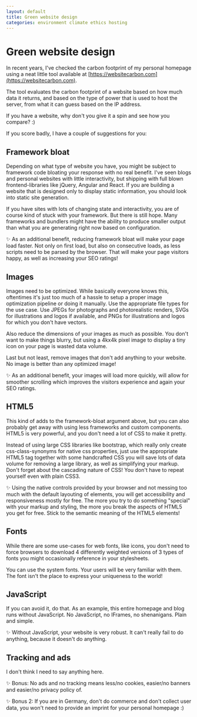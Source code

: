 ```yaml
---
layout: default
title: Green website design
categories: environment climate ethics hosting
---
```

Green website design
====================

In recent years, I've checked the carbon footprint of my personal homepage using a neat little tool available at [https://websitecarbon.com](https://websitecarbon.com).

The tool evaluates the carbon footprint of a website based on how much data it returns, and based on the type of power that is used to host the server, from what it can guess based on the IP address.

If you have a website, why don't you give it a spin and see how you compare? :)

If you score badly, I have a couple of suggestions for you:

## Framework bloat

Depending on what type of website you have, you might be subject to framework code bloating your response with no real benefit. I've seen blogs and personal websites with little interactivity, but shipping with full blown frontend-libraries like jQuery, Angular and React. If you are building a website that is designed only to display static information, you should look into static site generation.

If you have sites with lots of changing state and interactivity, you are of course kind of stuck with your framework. But there is still hope. Many frameworks and bundlers might have the ability to produce smaller output than what you are generating right now based on configuration.

✨ As an additional benefit, reducing framework bloat will make your page load faster. Not only on first load, but also on consecutive loads, as less scripts need to be parsed by the browser. That will make your page visitors happy, as well as increasing your SEO ratings!

## Images

Images need to be optimized. While basically everyone knows this, oftentimes it's just too much of a hassle to setup a proper image optimization pipeline or doing it manually. Use the appropriate file types for the use case. Use JPEGs for photographs and photorealistic renders, SVGs for illustrations and logos if available, and PNGs for illustrations and logos for which you don't have vectors.

Also reduce the dimensions of your images as much as possible. You don't want to make things blurry, but using a 4kx4k pixel image to display a tiny icon on your page is wasted data volume.

Last but not least, remove images that don't add anything to your website. No image is better than any optimized image!

✨ As an additional benefit, your images will load more quickly, will allow for smoother scrolling which improves the visitors experience and again your SEO ratings.

## HTML5

This kind of adds to the framework-bloat argument above, but you can also probably get away with using less frameworks and custom components. HTML5 is very powerful, and you don't need a lot of CSS to make it pretty.

Instead of using large CSS libraries like bootstrap, which really only create css-class-synonyms for native css properties, just use the appropriate HTML5 tag together with some handcrafted CSS you will save lots of data volume for removing a large library, as well as simplifying your markup. Don't forget about the cascading nature of CSS! You don't have to repeat yourself even with plain CSS3.

✨ Using the native controls provided by your browser and not messing too much with the default layouting of elements, you will get accessibility and responsiveness mostly for free. The more you try to do something "special" with your markup and styling, the more you break the aspects of HTML5 you get for free. Stick to the semantic meaning of the HTML5 elements!

## Fonts

While there are some use-cases for web fonts, like icons, you don't need to force browsers to download 4 differently weighted versions of 3 types of fonts you might occasionally reference in your stylesheets.

You can use the system fonts. Your users will be very familiar with them. The font isn't the place to express your uniqueness to the world!

## JavaScript

If you can avoid it, do that. As an example, this entire homepage and blog runs without JavaScript. No JavaScript, no IFrames, no shenanigans. Plain and simple.

✨ Without JavaScript, your website is very robust. It can't really fail to do anything, because it doesn't do anything.

## Tracking and ads

I don't think I need to say anything here.

✨ Bonus: No ads and no tracking means less/no cookies, easier/no banners and easier/no privacy policy of.

✨ Bonus 2: If you are in Germany, don't do commerce and don't collect user data, you won't need to provide an imprint for your personal homepage :)
